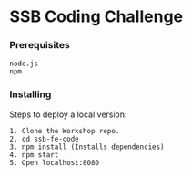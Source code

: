 # SSB Coding Challenge

### Prerequisites

```
node.js
npm
```

### Installing

Steps to deploy a local version:
```
1. Clone the Workshop repo. 
2. cd ssb-fe-code
3. npm install (Installs dependencies)
4. npm start
5. Open localhost:8080
```